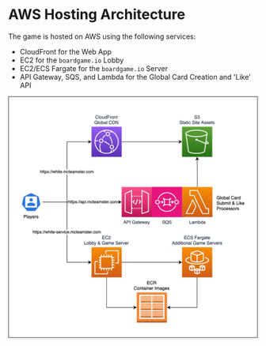 # AWS Hosting Architecture
The game is hosted on AWS using the following services:
- CloudFront for the Web App
- EC2 for the `boardgame.io` Lobby
- EC2/ECS Fargate for the `boardgame.io` Server
- API Gateway, SQS, and Lambda for the Global Card Creation and 'Like' API

![AWS Hosting Architecture](./img/aws.svg)